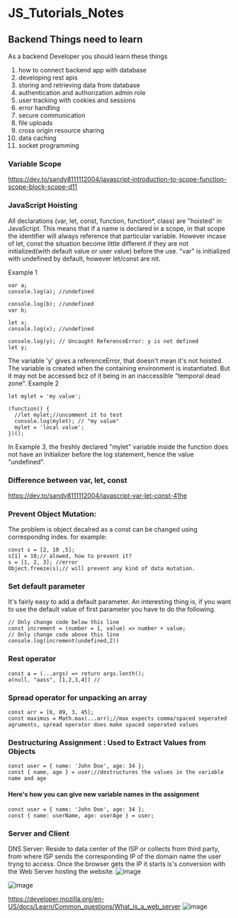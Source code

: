 # JS_Tutorials_Notes

## Backend Things need to learn
As a backend Developer you should learn these things
1) how to connect backend app with database
2) developing rest apis
3) storing and retrieving data from database
4) authentication and authorization admin role 
5) user tracking with cookies and sessions
6) error handling
7) secure communication 
8) file uploads 
9) cross origin resource sharing
10) data caching
11) socket programming

### Variable Scope
https://dev.to/sandy8111112004/javascript-introduction-to-scope-function-scope-block-scope-d11

### JavaScript Hoisting
All declarations (var, let, const, function, function*, class) are "hoisted" in JavaScript. This means that if a name is declared in a scope, in that scope the identifier will always reference that particular variable. However incase of let, const the situation become little different if they are not initialized(with default value or user value) before the use. "var" is initialized with undefined by default, however let/const are nit.

Example 1
```
var a;
console.log(a); //undefined

console.log(b); //undefined
var b;

let x;
console.log(x); //undefined

console.log(y); // Uncaught ReferenceError: y is not defined
let y; 
```
The variable 'y' gives a referenceError, that doesn't mean it's not hoisted. The variable is created when the containing environment is instantiated. But it may not be accessed bcz of it being in an inaccessible "temporal dead zone".
Example 2
```
let mylet = 'my value';
 
(function() {
  //let mylet;//uncomment it to test
  console.log(mylet); // "my value"
  mylet = 'local value';
})();
```
In Example 3, the freshly declared "mylet" variable inside the function does not have an Initializer before the log statement, hence the value "undefined".

### Difference between var, let, const
https://dev.to/sandy8111112004/javascript-var-let-const-41he

### Prevent Object Mutation: 
The problem is object decalred as a const can be changed using correspondng index. for example: 
```
const s = [2, 10 ,5];
s[1] = 10;// alowed, how to prevent it?
s = [1, 2, 3]; //error
Object.freeze(s);// will prevent any kind of data mutation.

```

### Set default parameter
It's fairly easy to add a default parameter.
An interesting thing is, if you want to use the default value of first parameter you have to do the following.
```
// Only change code below this line
const increment = (number = 1, value) => number + value;
// Only change code above this line
console.log(increment(undefined,2))

```
### Rest operator
```
const a = (...args) => return args.lenth();
a(null, "aass", [1,2,3,4]) //

```

### Spread operator for unpacking an array
```
const arr = [6, 89, 3, 45];
const maximus = Math.max(...arr);//max expects comma/spaced seperated agruments, spread operator does make spaced seperated values
```

### Destructuring Assignment : Used to Extract Values from Objects
```
const user = { name: 'John Doe', age: 34 };
const { name, age } = user;//destructures the values in the variable name and age
```
#### Here's how you can give new variable names in the assignment
```
const user = { name: 'John Doe', age: 34 };
const { name: userName, age: userAge } = user;
```
### Server and Client
 DNS Server: Reside to data center of the ISP or collects from third party, from where ISP sends the corresponding IP of the domain name the user tryng to access. Once the browser gets the IP it starts is's conversion with the Web Server hosting the website.
![image](https://user-images.githubusercontent.com/24862973/119589673-190f4380-bdf5-11eb-91cb-0369db01c6eb.png)

![image](https://user-images.githubusercontent.com/24862973/119736896-3fd68400-bea0-11eb-96c0-58eadd7674e9.png)

https://developer.mozilla.org/en-US/docs/Learn/Common_questions/What_is_a_web_server
![image](https://user-images.githubusercontent.com/24862973/119736567-b757e380-be9f-11eb-824d-56cd90c9db5f.png)
